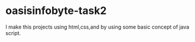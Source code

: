 # oasisinfobyte-task2
I make this projects using html,css,and by using some basic concept of java script.
